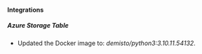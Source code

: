 #### Integrations
##### Azure Storage Table
- Updated the Docker image to: *demisto/python3:3.10.11.54132*.
